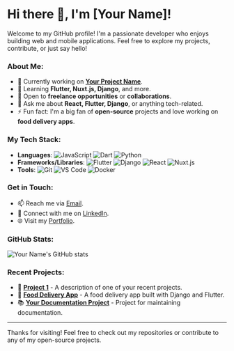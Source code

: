 # Hi there 👋, I'm [Your Name]!

Welcome to my GitHub profile! I'm a passionate developer who enjoys building web and mobile applications. Feel free to explore my projects, contribute, or just say hello!

### About Me:
- 🔭 Currently working on **[Your Project Name](#)**.
- 🌱 Learning **Flutter, Nuxt.js, Django**, and more.
- 💼 Open to **freelance opportunities** or **collaborations**.
- 💬 Ask me about **React, Flutter, Django**, or anything tech-related.
- ⚡ Fun fact: I'm a big fan of **open-source** projects and love working on **food delivery apps**.

### My Tech Stack:
- **Languages**: ![JavaScript](https://img.shields.io/badge/-JavaScript-000?&logo=JavaScript) ![Dart](https://img.shields.io/badge/-Dart-000?&logo=Dart) ![Python](https://img.shields.io/badge/-Python-000?&logo=Python)
- **Frameworks/Libraries**: ![Flutter](https://img.shields.io/badge/-Flutter-000?&logo=Flutter) ![Django](https://img.shields.io/badge/-Django-000?&logo=Django) ![React](https://img.shields.io/badge/-React-000?&logo=React) ![Nuxt.js](https://img.shields.io/badge/-Nuxt.js-000?&logo=Nuxt.js)
- **Tools**: ![Git](https://img.shields.io/badge/-Git-000?&logo=Git) ![VS Code](https://img.shields.io/badge/-VS%20Code-000?&logo=Visual%20Studio%20Code) ![Docker](https://img.shields.io/badge/-Docker-000?&logo=Docker)

### Get in Touch:
- 📫 Reach me via [Email](mailto:your.email@example.com).
- 💬 Connect with me on [LinkedIn](https://linkedin.com/in/your-profile).
- 🌐 Visit my [Portfolio](https://your-portfolio.com).

### GitHub Stats:
![Your Name's GitHub stats](https://github-readme-stats.vercel.app/api?username=your-username&show_icons=true&theme=radical)

### Recent Projects:
- 🚀 **[Project 1](#)** - A description of one of your recent projects.
- 🍔 **[Food Delivery App](#)** - A food delivery app built with Django and Flutter.
- 📚 **[Your Documentation Project](#)** - Project for maintaining documentation.

---

Thanks for visiting! Feel free to check out my repositories or contribute to any of my open-source projects.

